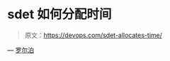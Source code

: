 # sdet 如何分配时间

> 原文：<https://devops.com/sdet-allocates-time/>

— [罗尔泊](https://devops.com/author/breselman/)